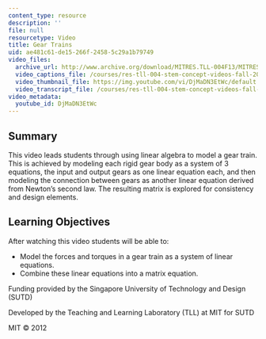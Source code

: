 ```yaml
---
content_type: resource
description: ''
file: null
resourcetype: Video
title: Gear Trains
uid: ae481c61-de15-266f-2458-5c29a1b79749
video_files:
  archive_url: http://www.archive.org/download/MITRES.TLL-004F13/MITRES_TLL-004F13_gear_trains_300k.mp4
  video_captions_file: /courses/res-tll-004-stem-concept-videos-fall-2013/68b52c7b5f2a5d7d80c81e5e12bf97b3_DjMaDN3EtWc.vtt
  video_thumbnail_file: https://img.youtube.com/vi/DjMaDN3EtWc/default.jpg
  video_transcript_file: /courses/res-tll-004-stem-concept-videos-fall-2013/3ea45adbd42c2f9170a6dc9b79084309_DjMaDN3EtWc.pdf
video_metadata:
  youtube_id: DjMaDN3EtWc
---
```


Summary
-------

This video leads students through using linear algebra to model a gear train. This is achieved by modeling each rigid gear body as a system of 3 equations, the input and output gears as one linear equation each, and then modeling the connection between gears as another linear equation derived from Newton’s second law. The resulting matrix is explored for consistency and design elements.

Learning Objectives
-------------------

After watching this video students will be able to:

*   Model the forces and torques in a gear train as a system of linear equations.
*   Combine these linear equations into a matrix equation.

Funding provided by the Singapore University of Technology and Design (SUTD)

Developed by the Teaching and Learning Laboratory (TLL) at MIT for SUTD

MIT © 2012